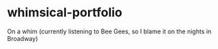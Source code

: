 # whimsical-portfolio
On a whim (currently listening to Bee Gees, so I blame it on the nights in Broadway)
